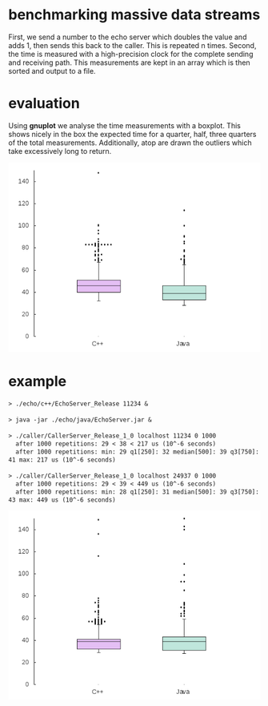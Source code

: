 
# benchmarking massive data streams

First, we send a number to the echo server which doubles the value and adds 1,
then sends this back to the caller. This is repeated n times.
Second, the time is measured with a high-precision clock for the complete
sending and receiving path. This measurements are kept in an array which is then
sorted and output to a file.

# evaluation

Using **gnuplot** we analyse the time measurements with a boxplot.
This shows nicely in the box the expected time for a quarter, half, three quarters of the
total measurements. Additionally, atop are drawn the outliers which take
excessively long to return.

![benchmark where Java beats C++](demo01.png)

# example

```
> ./echo/c++/EchoServer_Release 11234 &

> java -jar ./echo/java/EchoServer.jar &

> ./caller/CallerServer_Release_1_0 localhost 11234 0 1000
  after 1000 repetitions: 29 < 38 < 217 us (10^-6 seconds)
  after 1000 repetitions: min: 29 q1[250]: 32 median[500]: 39 q3[750]: 41 max: 217 us (10^-6 seconds)

> ./caller/CallerServer_Release_1_0 localhost 24937 0 1000
  after 1000 repetitions: 29 < 39 < 449 us (10^-6 seconds)
  after 1000 repetitions: min: 28 q1[250]: 31 median[500]: 39 q3[750]: 43 max: 449 us (10^-6 seconds)

```
![benchmark almost identical](demo02.png)

